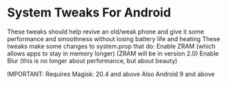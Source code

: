 # System Tweaks For Android
These tweaks should help revive an old/weak phone and give it some performance and smoothness without losing battery life and heating
These tweaks make some changes to system.prop that do:
Enable ZRAM (which allows apps to stay in memory longer) (ZRAM will be in version 2.0)
Enable Blur (this is no longer about performance, but about beauty)

IMPORTANT: Requires Magisk: 20.4 and above Also Android 9 and above
